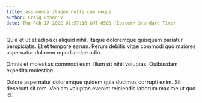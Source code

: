 ```yaml
---
title: assumenda itaque nulla cum neque
author: Craig Rohan V
date: Thu Feb 17 2022 01:57:16 GMT-0500 (Eastern Standard Time)
---
```

Quia et ut et adipisci aliquid nihil. Itaque doloremque quisquam pariatur perspiciatis. Et et tempore earum. Rerum debitis vitae commodi quo maiores aspernatur dolorem repudiandae odio.

 Omnis et molestias commodi eum. Illum sit nihil voluptas. Quibusdam expedita molestiae.

 Dolore aspernatur doloremque quidem quia ducimus corrupti enim. Sit deserunt sit rem. Veniam voluptas eveniet reiciendis laborum maxime ut quo id.